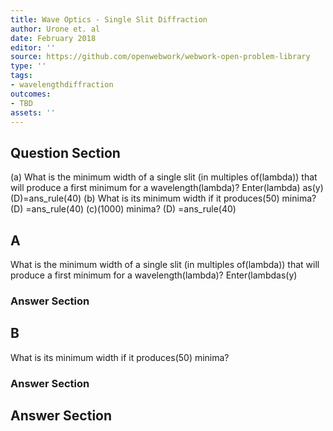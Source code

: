 ```yaml
---
title: Wave Optics - Single Slit Diffraction
author: Urone et. al
date: February 2018
editor: ''
source: https://github.com/openwebwork/webwork-open-problem-library
type: ''
tags:
- wavelengthdiffraction
outcomes:
- TBD
assets: ''
---
```


## Question Section 

(a) What is the minimum width of a single slit (in multiples of(lambda)) that will produce a first minimum for a wavelength(lambda)? Enter(lambda) as(y)
(D)=ans_rule(40)
(b) What is its minimum width if it produces(50) minima? 
(D) =ans_rule(40)
(c)(1000) minima?
(D) =ans_rule(40)

## A
What is the minimum width of a single slit (in multiples of(lambda)) that will produce a first minimum for a wavelength(lambda)? Enter(lambdas(y)
### Answer Section
## B
What is its minimum width if it produces(50) minima? 
### Answer Section


## Answer Section


